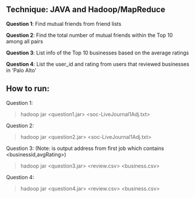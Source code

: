 ## Technique: JAVA and Hadoop/MapReduce

**Question 1**: Find mutual friends from friend lists

**Question 2**: Find the total number of mutual friends within the Top 10 among all pairs

**Question 3**: List info of the Top 10 businesses based on the average ratings

**Question 4**: List the user_id and rating from users that reviewed businesses in 'Palo Alto'


## How to run:
Question 1:
  > hadoop jar <question1.jar> <soc-LiveJournal1Adj.txt> <out1>

Question 2:
  > hadoop jar <question2.jar> <soc-LiveJournal1Adj.txt> <out2>

Question 3: (Note: <temp> is output address from first job which contains <businessid,avgRating>)
  > hadoop jar <question3.jar> <review.csv> <temp> <business.csv> <out3>


Question 4:
  > hadoop jar <question4.jar> <review.csv> <business.csv> <out4>
